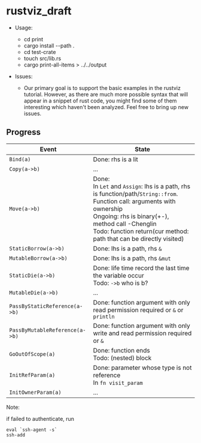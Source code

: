 # rustviz_draft
* Usage:
  * cd print
  * cargo install --path .
  * cd test-crate
  * touch src/lib.rs
  * cargo print-all-items > ../../output

* Issues:
  * Our primary goal is to support the basic examples in the rustviz tutorial. However, as there are much more possible syntax that will appear in a snippet of rust code, you might find some of them interesting which haven't been analyzed. Feel free to bring up new issues. 

## Progress



| Event                          | State                                                        |
| ------------------------------ | ------------------------------------------------------------ |
| `Bind(a)`                      | Done: rhs is a lit                                           |
| `Copy(a->b)`                   | ...                                                          |
| `Move(a->b)`                   | Done: <br />In `Let` and `Assign`: lhs is a path, rhs is function/path/`String::from`. <br />Function call: arguments with ownership<br />Ongoing: rhs is binary(+-), method call -Chenglin<br />Todo: function return(cur method: path that can be directly visited) |
| `StaticBorrow(a->b)`           | Done: lhs is a path, rhs `&`                                 |
| `MutableBorrow(a->b)`          | Done: lhs is a path, rhs `&mut`                              |
| `StaticDie(a->b)`              | Done: life time record the last time the variable occur<br />Todo: `->b` who is b? |
| `MutableDie(a->b)`             | ...                                                          |
| `PassByStaticReference(a->b)`  | Done: function argument with only read permission required or `&` or `println` |
| `PassByMutableReference(a->b)` | Done: function argument with only write and read permission required or `&` |
| `GoOutOfScope(a)`              | Done: function ends <br />Todo: (nested) block               |
| `InitRefParam(a)`              | Done: parameter whose type is not reference<br />In `fn visit_param` |
| `InitOwnerParam(a)`            | ...                                                          |



Note: 

if failed to authenticate, run

```
eval `ssh-agent -s`
ssh-add
```
